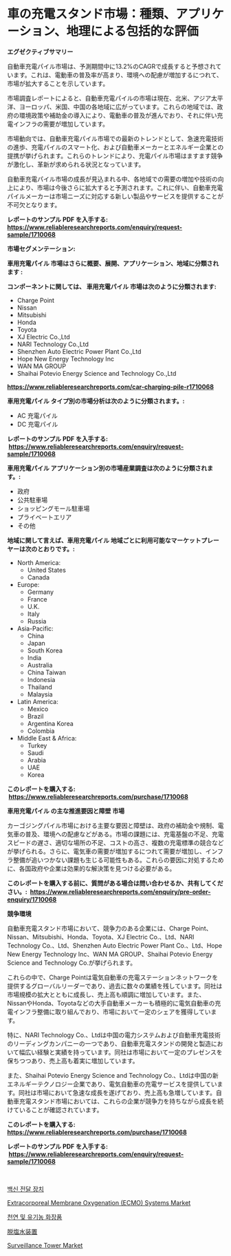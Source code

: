 <p><h1>車の充電スタンド市場：種類、アプリケーション、地理による包括的な評価</h1></p><p><strong>エグゼクティブサマリー</strong></p>
<p><p>自動車充電パイル市場は、予測期間中に13.2%のCAGRで成長すると予想されています。これは、電動車の普及率が高まり、環境への配慮が増加するにつれて、市場が拡大することを示しています。</p><p>市場調査レポートによると、自動車充電パイルの市場は現在、北米、アジア太平洋、ヨーロッパ、米国、中国の各地域に広がっています。これらの地域では、政府の環境政策や補助金の導入により、電動車の普及が進んでおり、それに伴い充電インフラの需要が増加しています。</p><p>市場動向では、自動車充電パイル市場での最新のトレンドとして、急速充電技術の進歩、充電パイルのスマート化、および自動車メーカーとエネルギー企業との提携が挙げられます。これらのトレンドにより、充電パイル市場はますます競争が激化し、革新が求められる状況となっています。</p><p>自動車充電パイル市場の成長が見込まれる中、各地域での需要の増加や技術の向上により、市場は今後さらに拡大すると予測されます。これに伴い、自動車充電パイルメーカーは市場ニーズに対応する新しい製品やサービスを提供することが不可欠となります。</p></p>
<p><strong>レポートのサンプル PDF を入手する: <a href="https://www.reliableresearchreports.com/enquiry/request-sample/1710068">https://www.reliableresearchreports.com/enquiry/request-sample/1710068</a></strong></p>
<p><strong>市場セグメンテーション:</strong></p>
<p><strong> 車用充電パイル 市場はさらに概要、展開、アプリケーション、地域に分類されます :</strong></p>
<p><strong>コンポーネントに関しては、 車用充電パイル 市場は次のように分類されます: &nbsp;</strong></p>
<p><ul><li>Charge Point</li><li>Nissan</li><li>Mitsubishi</li><li>Honda</li><li>Toyota</li><li>XJ Electric Co.,Ltd</li><li>NARI Technology Co.,Ltd</li><li>Shenzhen Auto Electric Power Plant Co.,Ltd</li><li>Hope New Energy Technology Inc</li><li>WAN MA GROUP</li><li>Shaihai Potevio Energy Science and Technology Co.,Ltd</li></ul></p>
<p><strong><a href="https://www.reliableresearchreports.com/car-charging-pile-r1710068">https://www.reliableresearchreports.com/car-charging-pile-r1710068</a></strong></p>
<p><strong> 車用充電パイル タイプ別の市場分析は次のように分類されます。:</strong></p>
<p><ul><li>AC 充電パイル</li><li>DC 充電パイル</li></ul></p>
<p><strong>レポートのサンプル PDF を入手する: &nbsp;<a href="https://www.reliableresearchreports.com/enquiry/request-sample/1710068">https://www.reliableresearchreports.com/enquiry/request-sample/1710068</a></strong></p>
<p><strong> 車用充電パイル アプリケーション別の市場産業調査は次のように分類されます。:</strong></p>
<p><ul><li>政府</li><li>公共駐車場</li><li>ショッピングモール駐車場</li><li>プライベートエリア</li><li>その他</li></ul></p>
<p><strong>地域に関して言えば、車用充電パイル 地域ごとに利用可能なマーケットプレーヤーは次のとおりです。:</strong></p>
<p><ul>
    <li>
        North America:
        <ul>
            <li>United States</li>
            <li>Canada</li>
        </ul>
    </li>
    <li>
        Europe:
        <ul>
            <li>Germany</li>
            <li>France</li>
            <li>U.K.</li>
            <li>Italy</li>
            <li>Russia</li>
        </ul>
    </li>
    <li>
        Asia-Pacific:
        <ul>
            <li>China</li>
            <li>Japan</li>
            <li>South Korea</li>
            <li>India</li>
            <li>Australia</li>
            <li>China Taiwan</li>
            <li>Indonesia</li>
            <li>Thailand</li>
            <li>Malaysia</li>
        </ul>
    </li>
    <li>
        Latin America:
        <ul>
            <li>Mexico</li>
            <li>Brazil</li>
            <li>Argentina Korea</li>
            <li>Colombia</li>
        </ul>
    </li>
    <li>
        Middle East & Africa:
        <ul>
            <li>Turkey</li>
            <li>Saudi</li>
            <li>Arabia</li>
            <li>UAE</li>
            <li>Korea</li>
        </ul>
    </li>
    </ul></p>
<p><strong>このレポートを購入する: &nbsp;<a href="https://www.reliableresearchreports.com/purchase/1710068">https://www.reliableresearchreports.com/purchase/1710068</a></strong></p>
<p><strong>車用充電パイル の主な推進要因と障壁 市場</strong></p>
<p><p>カーゴジングパイル市場における主要な要因と障壁は、政府の補助金や規制、電気車の普及、環境への配慮などがある。市場の課題には、充電基盤の不足、充電スピードの遅さ、適切な場所の不足、コストの高さ、複数の充電標準の競合などが挙げられる。さらに、電気車の需要が増加するにつれて需要が増加し、インフラ整備が追いつかない課題も生じる可能性もある。これらの要因に対処するために、各国政府や企業は効果的な解決策を見つける必要がある。</p></p>
<p><strong>このレポートを購入する前に、質問がある場合は問い合わせるか、共有してください。:&nbsp; <a href="https://www.reliableresearchreports.com/enquiry/pre-order-enquiry/1710068">https://www.reliableresearchreports.com/enquiry/pre-order-enquiry/1710068</a></strong></p>
<p><strong>競争環境</strong></p>
<p><p>自動車充電スタンド市場において、競争力のある企業には、Charge Point、Nissan、Mitsubishi、Honda、Toyota、XJ Electric Co.、Ltd、NARI Technology Co.、Ltd、Shenzhen Auto Electric Power Plant Co.、Ltd、Hope New Energy Technology Inc、WAN MA GROUP、Shaihai Potevio Energy Science and Technology Co.が挙げられます。 </p><p>これらの中で、Charge Pointは電気自動車の充電ステーションネットワークを提供するグローバルリーダーであり、過去に数々の業績を残しています。同社は市場規模の拡大とともに成長し、売上高も順調に増加しています。また、NissanやHonda、Toyotaなどの大手自動車メーカーも積極的に電気自動車の充電インフラ整備に取り組んでおり、市場において一定のシェアを獲得しています。</p><p>特に、NARI Technology Co.、Ltdは中国の電力システムおよび自動車充電技術のリーディングカンパニーの一つであり、自動車充電スタンドの開発と製造において幅広い経験と実績を持っています。同社は市場において一定のプレゼンスを保ちつつあり、売上高も着実に増加しています。</p><p>また、Shaihai Potevio Energy Science and Technology Co.、Ltdは中国の新エネルギーテクノロジー企業であり、電気自動車の充電サービスを提供しています。同社は市場において急速な成長を遂げており、売上高も急増しています。自動車充電スタンド市場においては、これらの企業が競争力を持ちながら成長を続けていることが確認されています。</p></p>
<p><strong>このレポートを購入する: &nbsp; <a href="https://www.reliableresearchreports.com/purchase/1710068">https://www.reliableresearchreports.com/purchase/1710068</a></strong></p>
<p><strong>レポートのサンプル PDF を入手する: &nbsp;<a href="https://www.reliableresearchreports.com/enquiry/request-sample/1710068">https://www.reliableresearchreports.com/enquiry/request-sample/1710068</a></strong><strong></strong></p>
<p>&nbsp;</p>
<p><p><a href="https://medium.com/@heatherelasquez5675/%EB%B0%B1%EC%8B%A0-%EB%B0%B0%EC%86%A1-%EC%9E%A5%EC%B9%98-%EC%8B%9C%EC%9E%A5-%EA%B7%9C%EB%AA%A8-cagr-%ED%8A%B8%EB%A0%8C%EB%93%9C-2024-2030-62c189104a9d">백신 전달 장치</a></p><p><a href="https://frill-swim-3cd.notion.site/Extracorporeal-Membrane-Oxygenation-ECMO-Systems-Market-Insight-Market-Trends-Growth-Forecasted-b8534b042139420db8be30ef49db7f6b">Extracorporeal Membrane Oxygenation (ECMO) Systems Market</a></p><p><a href="https://medium.com/@seanturner6262/2024-2031%EB%85%84%EC%9D%84-%EB%8C%80%EC%83%81%EC%9C%BC%EB%A1%9C-%EC%98%88%EC%83%81%EB%90%9C-%EC%9E%90%EC%97%B0%EA%B3%BC-%EC%9C%A0%EA%B8%B0%EB%86%8D-%ED%99%94%EC%9E%A5%ED%92%88-%EC%8B%9C%EC%9E%A5-%EB%8F%99%ED%96%A5-%EB%B0%8F-%EC%8B%9C%EC%9E%A5-%EB%B6%84%EC%84%9D-41826a535434">천연 및 유기농 화장품</a></p><p><a href="https://medium.com/@fabianhoncescu2022/%E8%84%B1%E5%A1%A9%E6%B0%B4%E8%A8%AD%E5%82%99%E3%81%AE%E5%B8%82%E5%A0%B4%E8%AA%BF%E6%9F%BB%E3%83%AC%E3%83%9D%E3%83%BC%E3%83%88-%E3%81%9D%E3%81%AE%E6%AD%B4%E5%8F%B2%E3%81%A82031%E5%B9%B4%E3%81%BE%E3%81%A7%E3%81%AE%E4%BA%88%E6%B8%AC-370854af8b75">脱塩水装置</a></p><p><a href="https://view.publitas.com/reportprime-1/surveillance-tower-market-share-evolution-and-market-growth-trends-2024-2031/">Surveillance Tower Market</a></p></p>